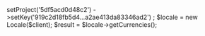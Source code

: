 <?php

use Appwrite\Client;
use Appwrite\Services\Locale;

$client = new Client();

$client
    ->setProject('5df5acd0d48c2')
    ->setKey('919c2d18fb5d4...a2ae413da83346ad2')
;

$locale = new Locale($client);

$result = $locale->getCurrencies();